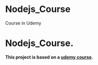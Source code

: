 # Nodejs_Course
Course in Udemy 
# Nodejs_Course.
**This project is based on a [udemy course](https://www.udemy.com/course/nodejs-the-complete-guide/).**

